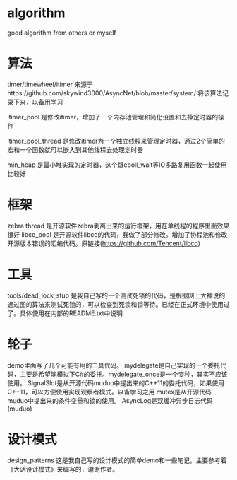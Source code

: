# algorithm
good algorithm from others or myself

# 算法
timer/timewheel/itimer 来源于https://github.com/skywind3000/AsyncNet/blob/master/system/ 将该算法记录下来，以备用学习


itimer_pool 是修改itimer，增加了一个内存池管理和简化设置和去掉定时器的操作


itimer_pool_thread 是修改itimer为一个独立线程来管理定时器，通过2个简单的宏和一个函数就可以嵌入到其他线程去处理定时器

min_heap 是最小堆实现的定时器，这个跟epoll_wait等IO多路复用函数一起使用比较好

# 框架
zebra thread 是开源软件zebra剥离出来的运行框架，用在单线程的程序里面效果很好
libco_pool 是开源软件libco的代码，我做了部分修改。增加了协程池和修改开源版本错误的汇编代码。原链接(https://github.com/Tencent/libco)


# 工具
tools/dead_lock_stub 是我自己写的一个测试死锁的代码，是根据网上大神说的通过图的算法来测试死锁的，可以检查到死锁和锁等待。已经在正式环境中使用过了。具体使用在内部的README.txt中说明


# 轮子
demo里面写了几个可能有用的工具代码。
mydelegate是自己实现的一个委托代码，主要是希望能模拟下C#的委托。mydelegate_once是一个变种，其实不应该使用。
SignalSlot是从开源代码muduo中提出来的C++11的委托代码，如果使用C++11，可以方便使用实现观察者模式。以备学习之用
mutex是从开源代码muduo中提出来的条件变量和锁的使用。
AsyncLog是双缓冲异步日志代码(muduo)

# 设计模式
design_patterns
这是我自己写的设计模式的简单demo和一些笔记。主要参考着《大话设计模式》来编写的，谢谢作者。